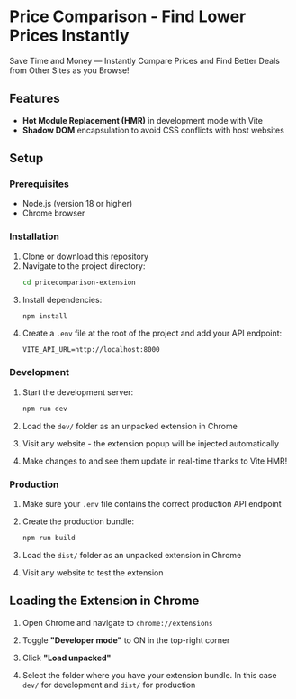 # Price Comparison - Find Lower Prices Instantly

Save Time and Money — Instantly Compare Prices and Find Better Deals from Other Sites as you Browse!

## Features

- **Hot Module Replacement (HMR)** in development mode with Vite
- **Shadow DOM** encapsulation to avoid CSS conflicts with host websites

## Setup

### Prerequisites

- Node.js (version 18 or higher)
- Chrome browser

### Installation

1. Clone or download this repository
2. Navigate to the project directory:
   ```bash
   cd pricecomparison-extension
   ```
3. Install dependencies:
   ```bash
   npm install
   ```
4. Create a `.env` file at the root of the project and add your API endpoint:
   ```env
   VITE_API_URL=http://localhost:8000
   ```

### Development

1. Start the development server:
   ```bash
   npm run dev
   ```

2. Load the `dev/` folder as an unpacked extension in Chrome

3. Visit any website - the extension popup will be injected automatically

4. Make changes to and see them update in real-time thanks to Vite HMR!

### Production

1. Make sure your `.env` file contains the correct production API endpoint

2. Create the production bundle:
   ```bash
   npm run build
   ```

3. Load the `dist/` folder as an unpacked extension in Chrome

4. Visit any website to test the extension

## Loading the Extension in Chrome

1. Open Chrome and navigate to `chrome://extensions`

2. Toggle **"Developer mode"** to ON in the top-right corner

3. Click **"Load unpacked"**

4. Select the folder where you have your extension bundle. In this case `dev/` for development and `dist/` for production